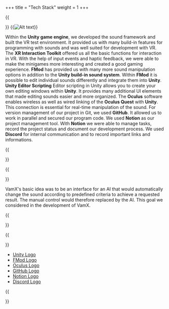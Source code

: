 +++
title = "Tech Stack"
weight = 1
+++

{{<section title="Tech Stack">}}
{{<image src="logos.png" alt="Alt text">}}

Within the **Unity game engine**, we developed the sound framework and built the VR test environment. It provided us with many build-in features for programming with sounds and was well suited for development with VR.
The **XR Interaction Toolkit** offered us all the basic functions for interaction in VR. With the help of input events and haptic feedback, we were able to make the minigames more interesting and created a good gaming experience.
**FMod** has provided us with many more sound manipulation options in addition to the **Unity build-in sound system**. Within **FMod** it is possible to edit individual sounds differently and integrate them into **Unity**.
**Unity Editor Scripting** Editor scripting in Unity allows you to create your own editing windows within **Unity**. It provides many additional UI elements that made editing sounds easier and more organized.
The **Oculus** software enables wireless as well as wired linking of the **Oculus Quest** with **Unity**. This connection is essential for real-time manipulation of the sound.
For version management of our project in Git, we used **GitHub**. It allowed us to work in parallel and secured our program code.
We used **Notion** as our project management tool. With **Notion** we were able to manage tasks, record the project status and document our development process.
We used **Discord** for internal communication and to record important links and informations.


{{</section>}}

{{<section title="Future">}}

VamX's basic idea was to be an interface for an AI that would automatically change the sound according to predefined criteria to achieve a requested result. The manual control would therefore  replaced by the AI. This goal we considered in the development of VamX.


{{</section>}}



{{<section title="Sources">}}

* [Unity Logo](https://www.versluis.com/wp-content/uploads/2019/09/Unity-Icon-Square.png)
* [FMod Logo](https://documentation.help/FMOD-Ex/logo.png)
* [Oculus Logo](https://aeroventure.org/wp-content/uploads/2019/08/20180920-oculus-rift-logo-1024x831.png)
* [GitHub Logo](https://pngimg.com/uploads/github/github_PNG20.png)
* [Notion Logo](https://thisweekinstartups.com/wp-content/uploads/2021/07/logos-for-dot-com-Notion.png)
* [Discord Logo](https://logos-download.com/wp-content/uploads/2021/01/Discord_Logo_full.png)


{{</section>}}

